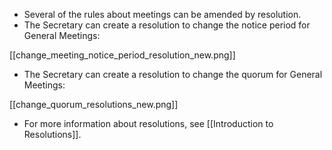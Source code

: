 * Several of the rules about meetings can be amended by resolution.
* The Secretary can create a resolution to change the notice period for General Meetings:

[[change_meeting_notice_period_resolution_new.png]]

* The Secretary can create a resolution to change the quorum for General Meetings:

[[change_quorum_resolutions_new.png]]

* For more information about resolutions, see [[Introduction to Resolutions]].